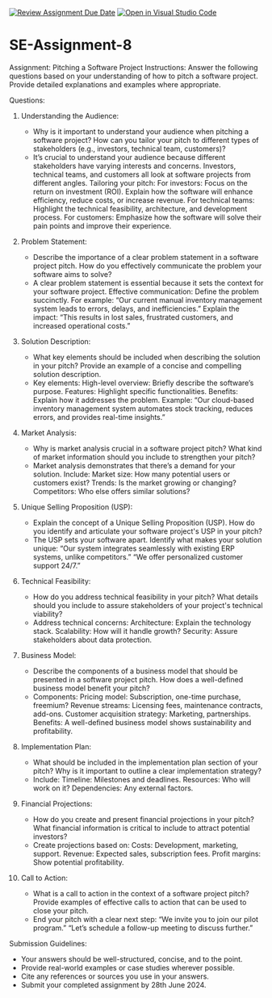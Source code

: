 [![Review Assignment Due Date](https://classroom.github.com/assets/deadline-readme-button-24ddc0f5d75046c5622901739e7c5dd533143b0c8e959d652212380cedb1ea36.svg)](https://classroom.github.com/a/4bgukiqw)
[![Open in Visual Studio Code](https://classroom.github.com/assets/open-in-vscode-718a45dd9cf7e7f842a935f5ebbe5719a5e09af4491e668f4dbf3b35d5cca122.svg)](https://classroom.github.com/online_ide?assignment_repo_id=15244126&assignment_repo_type=AssignmentRepo)
# SE-Assignment-8
 Assignment: Pitching a Software Project
 Instructions:
Answer the following questions based on your understanding of how to pitch a software project. Provide detailed explanations and examples where appropriate.

 Questions:

1. Understanding the Audience:
   - Why is it important to understand your audience when pitching a software project? How can you tailor your pitch to different types of stakeholders (e.g., investors, technical team, customers)?
   - It’s crucial to understand your audience because different stakeholders have varying interests and concerns. Investors, technical teams, and customers all look at software projects from different angles.
Tailoring your pitch:
For investors: Focus on the return on investment (ROI). Explain how the software will enhance efficiency, reduce costs, or increase revenue.
For technical teams: Highlight the technical feasibility, architecture, and development process.
For customers: Emphasize how the software will solve their pain points and improve their experience.

2. Problem Statement:
   - Describe the importance of a clear problem statement in a software project pitch. How do you effectively communicate the problem your software aims to solve?
   - A clear problem statement is essential because it sets the context for your software project.
Effective communication:
Define the problem succinctly. For example: “Our current manual inventory management system leads to errors, delays, and inefficiencies.”
Explain the impact: “This results in lost sales, frustrated customers, and increased operational costs.”

3. Solution Description:
   - What key elements should be included when describing the solution in your pitch? Provide an example of a concise and compelling solution description.
   - Key elements:
High-level overview: Briefly describe the software’s purpose.
Features: Highlight specific functionalities.
Benefits: Explain how it addresses the problem.
Example: “Our cloud-based inventory management system automates stock tracking, reduces errors, and provides real-time insights.”

4. Market Analysis:
   - Why is market analysis crucial in a software project pitch? What kind of market information should you include to strengthen your pitch?
   - Market analysis demonstrates that there’s a demand for your solution.
Include:
Market size: How many potential users or customers exist?
Trends: Is the market growing or changing?
Competitors: Who else offers similar solutions?

5. Unique Selling Proposition (USP):
   - Explain the concept of a Unique Selling Proposition (USP). How do you identify and articulate your software project's USP in your pitch?
   - The USP sets your software apart.
Identify what makes your solution unique:
“Our system integrates seamlessly with existing ERP systems, unlike competitors.”
“We offer personalized customer support 24/7.”

6. Technical Feasibility:
   - How do you address technical feasibility in your pitch? What details should you include to assure stakeholders of your project's technical viability?
   - Address technical concerns:
Architecture: Explain the technology stack.
Scalability: How will it handle growth?
Security: Assure stakeholders about data protection.

7. Business Model:
   - Describe the components of a business model that should be presented in a software project pitch. How does a well-defined business model benefit your pitch?
   - Components:
Pricing model: Subscription, one-time purchase, freemium?
Revenue streams: Licensing fees, maintenance contracts, add-ons.
Customer acquisition strategy: Marketing, partnerships.
Benefits: A well-defined business model shows sustainability and profitability.

8. Implementation Plan:
   - What should be included in the implementation plan section of your pitch? Why is it important to outline a clear implementation strategy?
   - Include:
Timeline: Milestones and deadlines.
Resources: Who will work on it?
Dependencies: Any external factors.

9. Financial Projections:
   - How do you create and present financial projections in your pitch? What financial information is critical to include to attract potential investors?
   - Create projections based on:
Costs: Development, marketing, support.
Revenue: Expected sales, subscription fees.
Profit margins: Show potential profitability.

10. Call to Action:
    - What is a call to action in the context of a software project pitch? Provide examples of effective calls to action that can be used to close your pitch.
    - End your pitch with a clear next step:
“We invite you to join our pilot program.”
“Let’s schedule a follow-up meeting to discuss further.”

 Submission Guidelines:
- Your answers should be well-structured, concise, and to the point.
- Provide real-world examples or case studies wherever possible.
- Cite any references or sources you use in your answers.
- Submit your completed assignment by 28th June 2024.


